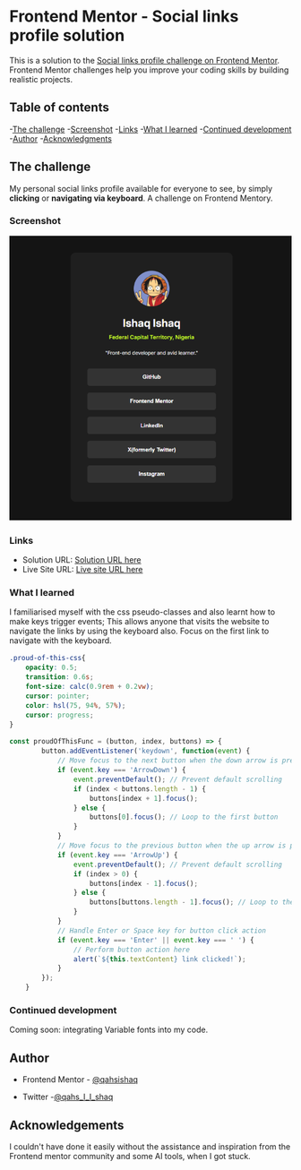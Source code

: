 # Frontend Mentor - Social links profile solution

This is a solution to the [Social links profile challenge on Frontend Mentor](https://www.frontendmentor.io/challenges/social-links-profile-UG32l9m6dQ). Frontend Mentor challenges help you improve your coding skills by building realistic projects. 

## Table of contents

-[The challenge](#the-challenge)
-[Screenshot](#screenshot)
-[Links](#links)
-[What I learned](#what-i-learned)
-[Continued development](#continued-development)
-[Author](#author)
-[Acknowledgments](#acknowledgements)
## The challenge
My personal social links profile available for everyone to see, by simply **clicking** or **navigating via keyboard**. A challenge on Frontend Mentory.

### Screenshot
![Screenshot](social-links-profile.PNG)

### Links
- Solution URL: [Solution URL here](https://github.com/qahsishaq/Social-links-profile.git)
- Live Site URL: [Live site URL here](https://social-links-profile-ishaq-ishaqs-projects.vercel.app/)

### What I learned

I familiarised myself with the css pseudo-classes and also learnt how to make keys trigger events; This allows anyone that visits the website to navigate the links by using the keyboard also. Focus on the first link to navigate with the keyboard.

```css
.proud-of-this-css{
	opacity: 0.5;
	transition: 0.6s;
	font-size: calc(0.9rem + 0.2vw);
	cursor: pointer;
	color: hsl(75, 94%, 57%); 
	cursor: progress;
}
```

```js
const proudOfThisFunc = (button, index, buttons) => {
        button.addEventListener('keydown', function(event) {
            // Move focus to the next button when the down arrow is pressed
            if (event.key === 'ArrowDown') {
                event.preventDefault(); // Prevent default scrolling
                if (index < buttons.length - 1) {
                    buttons[index + 1].focus();
                } else {
                    buttons[0].focus(); // Loop to the first button
                }
            }
            // Move focus to the previous button when the up arrow is pressed
            if (event.key === 'ArrowUp') {
                event.preventDefault(); // Prevent default scrolling
                if (index > 0) {
                    buttons[index - 1].focus();
                } else {
                    buttons[buttons.length - 1].focus(); // Loop to the last button
                }
            }
            // Handle Enter or Space key for button click action
            if (event.key === 'Enter' || event.key === ' ') {
                // Perform button action here
                alert(`${this.textContent} link clicked!`);
            }
        });
    }
```
### Continued development
Coming soon: integrating Variable fonts into my code.

## Author
- Frontend Mentor - [@qahsishaq](https://www.frontendmentor.io/profile/qahsishaq)

- Twitter -[@qahs_I_I_shaq](https://x.com/qahs_I_I_shaq)

## Acknowledgements

I couldn't have done it easily without the assistance and inspiration from the Frontend mentor community and some AI tools, when I got stuck. 